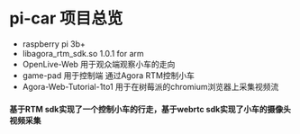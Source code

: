 # pi-car 项目总览
 * raspberry pi 3b+
 * libagora_rtm_sdk.so 1.0.1 for arm
 * OpenLive-Web 用于观众端观察小车的走向
 * game-pad 用于控制端 通过Agora RTM控制小车
 * Agora-Web-Tutorial-1to1 用于在树莓派的chromium浏览器上采集视频流

#### 基于RTM sdk实现了一个控制小车的行走，基于webrtc sdk实现了小车的摄像头视频采集